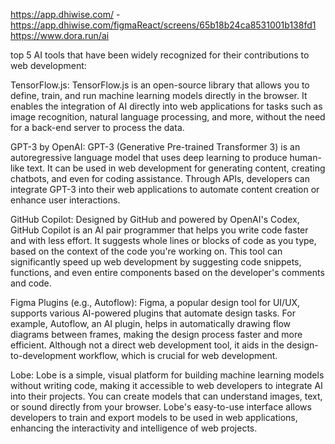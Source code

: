 https://app.dhiwise.com/ - https://app.dhiwise.com/figmaReact/screens/65b18b24ca8531001b138fd1
https://www.dora.run/ai

top 5 AI tools that have been widely recognized for their contributions to web development:

TensorFlow.js: TensorFlow.js is an open-source library that allows you to define, train, and run machine learning models directly in the browser. It enables the integration of AI directly into web applications for tasks such as image recognition, natural language processing, and more, without the need for a back-end server to process the data.

GPT-3 by OpenAI: GPT-3 (Generative Pre-trained Transformer 3) is an autoregressive language model that uses deep learning to produce human-like text. It can be used in web development for generating content, creating chatbots, and even for coding assistance. Through APIs, developers can integrate GPT-3 into their web applications to automate content creation or enhance user interactions.

GitHub Copilot: Designed by GitHub and powered by OpenAI's Codex, GitHub Copilot is an AI pair programmer that helps you write code faster and with less effort. It suggests whole lines or blocks of code as you type, based on the context of the code you're working on. This tool can significantly speed up web development by suggesting code snippets, functions, and even entire components based on the developer's comments and code.

Figma Plugins (e.g., Autoflow): Figma, a popular design tool for UI/UX, supports various AI-powered plugins that automate design tasks. For example, Autoflow, an AI plugin, helps in automatically drawing flow diagrams between frames, making the design process faster and more efficient. Although not a direct web development tool, it aids in the design-to-development workflow, which is crucial for web development.

Lobe: Lobe is a simple, visual platform for building machine learning models without writing code, making it accessible to web developers to integrate AI into their projects. You can create models that can understand images, text, or sound directly from your browser. Lobe's easy-to-use interface allows developers to train and export models to be used in web applications, enhancing the interactivity and intelligence of web projects.
